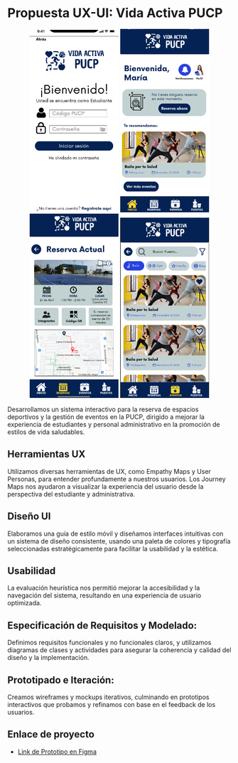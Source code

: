 
# Propuesta UX-UI: Vida Activa PUCP

<p align="center">
  <img src="/inicio.png" alt="Image 1" width="200"/>
  <img src="/principal.png" alt="Image 2" width="200"/>
  <img src="/reservaActual.png" alt="Image 2" width="200"/>
  <img src="/Eventos.png" alt="Image 2" width="200"/>
</p>

Desarrollamos un sistema interactivo para la reserva de espacios deportivos y la gestión de eventos en la PUCP, dirigido a mejorar la experiencia de estudiantes y personal administrativo en la promoción de estilos de vida saludables.

## Herramientas UX
Utilizamos diversas herramientas de UX, como Empathy Maps y User Personas, para entender profundamente a nuestros usuarios. Los Journey Maps nos ayudaron a visualizar la experiencia del usuario desde la perspectiva del estudiante y administrativa.

## Diseño UI
Elaboramos una guía de estilo móvil y diseñamos interfaces intuitivas con un sistema de diseño consistente, usando una paleta de colores y tipografía seleccionadas estratégicamente para facilitar la usabilidad y la estética.

## Usabilidad
La evaluación heurística nos permitió mejorar la accesibilidad y la navegación del sistema, resultando en una experiencia de usuario optimizada.

## Especificación de Requisitos y Modelado:
Definimos requisitos funcionales y no funcionales claros, y utilizamos diagramas de clases y actividades para asegurar la coherencia y calidad del diseño y la implementación.

## Prototipado e Iteración:
Creamos wireframes y mockups iterativos, culminando en prototipos interactivos que probamos y refinamos con base en el feedback de los usuarios.
## Enlace de proyecto

 - [Link de Prototipo en Figma](https://www.figma.com/proto/slTRUiJj6fBMJj2p5zaWNg/E10_Prototipo?type=design&node-id=521-8725&t=B0jt8TexCNdrVI6v-1&scaling=min-zoom&page-id=521%3A8282&starting-point-node-id=521%3A8725&mode=design)



